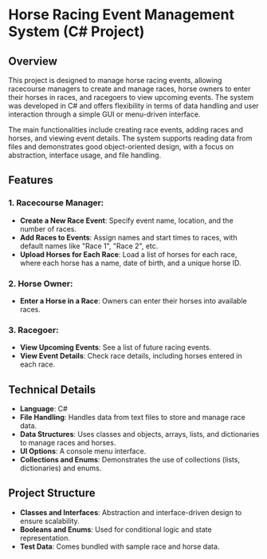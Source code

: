 # Horse Racing Event Management System (C# Project)

## Overview

This project is designed to manage horse racing events, allowing racecourse managers to create and manage races, horse owners to enter their horses in races, and racegoers to view upcoming events. The system was developed in C# and offers flexibility in terms of data handling and user interaction through a simple GUI or menu-driven interface. 

The main functionalities include creating race events, adding races and horses, and viewing event details. The system supports reading data from files and demonstrates good object-oriented design, with a focus on abstraction, interface usage, and file handling.

## Features

### 1. Racecourse Manager:
- **Create a New Race Event**: Specify event name, location, and the number of races.
- **Add Races to Events**: Assign names and start times to races, with default names like "Race 1", "Race 2", etc.
- **Upload Horses for Each Race**: Load a list of horses for each race, where each horse has a name, date of birth, and a unique horse ID.

### 2. Horse Owner:
- **Enter a Horse in a Race**: Owners can enter their horses into available races.

### 3. Racegoer:
- **View Upcoming Events**: See a list of future racing events.
- **View Event Details**: Check race details, including horses entered in each race.

## Technical Details

- **Language**: C#
- **File Handling**: Handles data from text files to store and manage race data.
- **Data Structures**: Uses classes and objects, arrays, lists, and dictionaries to manage races and horses.
- **UI Options**: A console menu interface.
- **Collections and Enums**: Demonstrates the use of collections (lists, dictionaries) and enums.

## Project Structure

- **Classes and Interfaces**: Abstraction and interface-driven design to ensure scalability.
- **Booleans and Enums**: Used for conditional logic and state representation.
- **Test Data**: Comes bundled with sample race and horse data.
